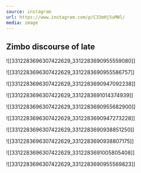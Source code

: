 ```yaml
---
source: instagram
url: https://www.instagram.com/p/C33mHj5uMWl/
media: image
---
```


## Zimbo discourse of late

![[3312283696307422629_3312283690955559080]]

![[3312283696307422629_3312283690955586757]]

![[3312283696307422629_3312283690947092238]]

![[3312283696307422629_3312283691014374939]]

![[3312283696307422629_3312283690955682900]]

![[3312283696307422629_3312283690947273228]]

![[3312283696307422629_3312283690938851250]]

![[3312283696307422629_3312283690938807175]]

![[3312283696307422629_3312283691005805408]]

![[3312283696307422629_3312283690955569823]]

